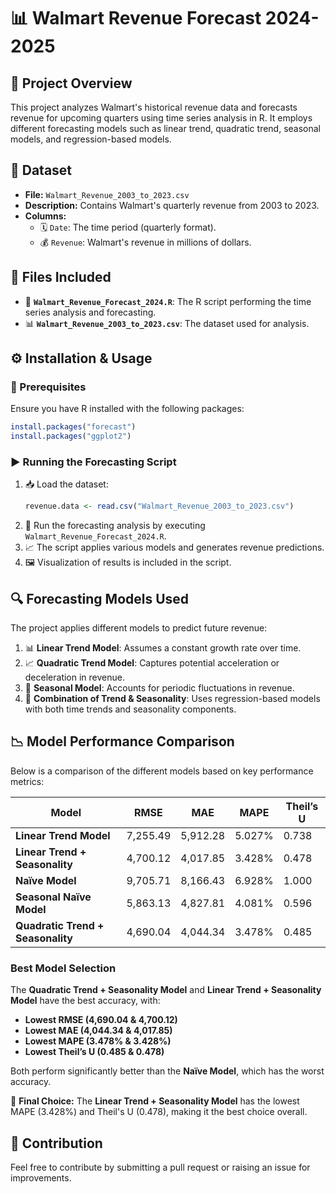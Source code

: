 # 📊 Walmart Revenue Forecast 2024-2025

## 📝 Project Overview
This project analyzes Walmart's historical revenue data and forecasts revenue for upcoming quarters using time series analysis in R. It employs different forecasting models such as linear trend, quadratic trend, seasonal models, and regression-based models.

## 📂 Dataset
- **File:** `Walmart_Revenue_2003_to_2023.csv`
- **Description:** Contains Walmart's quarterly revenue from 2003 to 2023.
- **Columns:**
  - 🗓️ `Date`: The time period (quarterly format).
  - 💰 `Revenue`: Walmart's revenue in millions of dollars.

## 📜 Files Included
- 📑 **`Walmart_Revenue_Forecast_2024.R`**: The R script performing the time series analysis and forecasting.
- 📊 **`Walmart_Revenue_2003_to_2023.csv`**: The dataset used for analysis.

## ⚙️ Installation & Usage
### 🔧 Prerequisites
Ensure you have R installed with the following packages:
```r
install.packages("forecast")
install.packages("ggplot2")
```

### ▶️ Running the Forecasting Script
1. 📥 Load the dataset:
   ```r
   revenue.data <- read.csv("Walmart_Revenue_2003_to_2023.csv")
   ```
2. 🏃 Run the forecasting analysis by executing `Walmart_Revenue_Forecast_2024.R`.
3. 📈 The script applies various models and generates revenue predictions.
4. 🖼️ Visualization of results is included in the script.

## 🔍 Forecasting Models Used
The project applies different models to predict future revenue:
1. 📊 **Linear Trend Model**: Assumes a constant growth rate over time.
2. 📈 **Quadratic Trend Model**: Captures potential acceleration or deceleration in revenue.
3. 📆 **Seasonal Model**: Accounts for periodic fluctuations in revenue.
4. 🔄 **Combination of Trend & Seasonality**: Uses regression-based models with both time trends and seasonality components.

## 📉 Model Performance Comparison
Below is a comparison of the different models based on key performance metrics:

| Model                            | RMSE    | MAE    | MAPE  | Theil’s U |
|----------------------------------|---------|--------|--------|-----------|
| **Linear Trend Model**           | 7,255.49  | 5,912.28  | 5.027%  | 0.738     |
| **Linear Trend + Seasonality**   | 4,700.12  | 4,017.85  | 3.428%  | 0.478     |
| **Naïve Model**                  | 9,705.71  | 8,166.43  | 6.928%  | 1.000     |
| **Seasonal Naïve Model**         | 5,863.13  | 4,827.81  | 4.081%  | 0.596     |
| **Quadratic Trend + Seasonality** | 4,690.04  | 4,044.34  | 3.478%  | 0.485     |

### **Best Model Selection**
The **Quadratic Trend + Seasonality Model** and **Linear Trend + Seasonality Model** have the best accuracy, with:
- **Lowest RMSE (4,690.04 & 4,700.12)**
- **Lowest MAE (4,044.34 & 4,017.85)**
- **Lowest MAPE (3.478% & 3.428%)**
- **Lowest Theil’s U (0.485 & 0.478)**

Both perform significantly better than the **Naïve Model**, which has the worst accuracy.

🔹 **Final Choice:**  The **Linear Trend + Seasonality Model** has the lowest MAPE (3.428%) and Theil's U (0.478), making it the best choice overall.

## 🤝 Contribution
Feel free to contribute by submitting a pull request or raising an issue for improvements.



